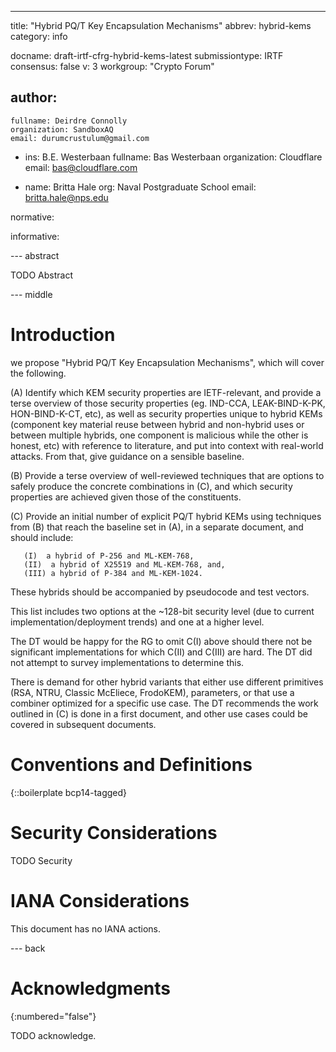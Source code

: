 ---
title: "Hybrid PQ/T Key Encapsulation Mechanisms"
abbrev: hybrid-kems
category: info

docname: draft-irtf-cfrg-hybrid-kems-latest
submissiontype: IRTF
consensus: false
v: 3
workgroup: "Crypto Forum"

author:
 -
    fullname: Deirdre Connolly
    organization: SandboxAQ
    email: durumcrustulum@gmail.com

 -
    ins: B.E. Westerbaan
    fullname: Bas Westerbaan
    organization: Cloudflare
    email: bas@cloudflare.com

 -
    name: Britta Hale
    org:  Naval Postgraduate School
    email: britta.hale@nps.edu

normative:

informative:


--- abstract

TODO Abstract


--- middle

# Introduction

we propose "Hybrid PQ/T Key Encapsulation Mechanisms", which will cover the following.

(A) Identify which KEM security properties are IETF-relevant, and provide a terse overview of those
security properties (eg. IND-CCA, LEAK-BIND-K-PK, HON-BIND-K-CT, etc), as well as security
properties unique to hybrid KEMs (component key material reuse between hybrid and non-hybrid uses or
between multiple hybrids, one component is malicious while the other is honest, etc) with reference
to literature, and put into context with real-world attacks. From that, give guidance on a sensible
baseline.

(B) Provide a terse overview of well-reviewed techniques that are options to safely produce the
concrete combinations in (C), and which security properties are achieved given those of the
constituents.

(C) Provide an initial number of explicit PQ/T hybrid KEMs using techniques from (B) that reach the
baseline set in (A), in a separate document, and should include:

       (I)  a hybrid of P-256 and ML-KEM-768,
       (II)  a hybrid of X25519 and ML-KEM-768, and,
       (III) a hybrid of P-384 and ML-KEM-1024.

These hybrids should be accompanied by pseudocode and test vectors.

This list includes two options at the ~128-bit security level (due to
current implementation/deployment trends) and one at a higher level.

The DT would be happy for the RG to omit C(I) above should there not be
significant implementations for which C(II) and C(III) are hard. The DT
did not attempt to survey implementations to determine this.

There is demand for other hybrid variants that either use different
primitives (RSA, NTRU, Classic McEliece, FrodoKEM), parameters, or that
use a combiner optimized for a specific use case. The DT recommends the
work outlined in (C) is done in a first document, and other use cases
could be covered in subsequent documents.

# Conventions and Definitions

{::boilerplate bcp14-tagged}


# Security Considerations

TODO Security


# IANA Considerations

This document has no IANA actions.


--- back

# Acknowledgments
{:numbered="false"}

TODO acknowledge.
